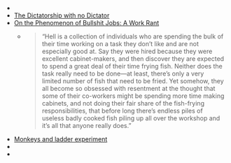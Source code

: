 -
- [The Dictatorship with no Dictator](https://honisoit.com/2015/11/the-dictatorship-with-no-dictator/)
- [On the Phenomenon of Bullshit Jobs: A Work Rant](https://davidgraeber.org/articles/on-the-phenomenon-of-bullshit-jobs-a-work-rant/)
	- > “Hell is a collection of individuals who are spending the bulk of their time working on a task they don’t like and are not especially good at. Say they were hired because they were excellent cabinet-makers, and then discover they are expected to spend a great deal of their time frying fish. Neither does the task really need to be done—at least, there’s only a very limited number of fish that need to be fried. Yet somehow, they all become so obsessed with resentment at the thought that some of their co-workers might be spending more time making cabinets, and not doing their fair share of the fish-frying responsibilities, that before long there’s endless piles of useless badly cooked fish piling up all over the workshop and it’s all that anyone really does.”
- [Monkeys and ladder experiment](https://www.reddit.com/r/AskSocialScience/comments/30x2gq/comment/cpwmnjd/)
-
-